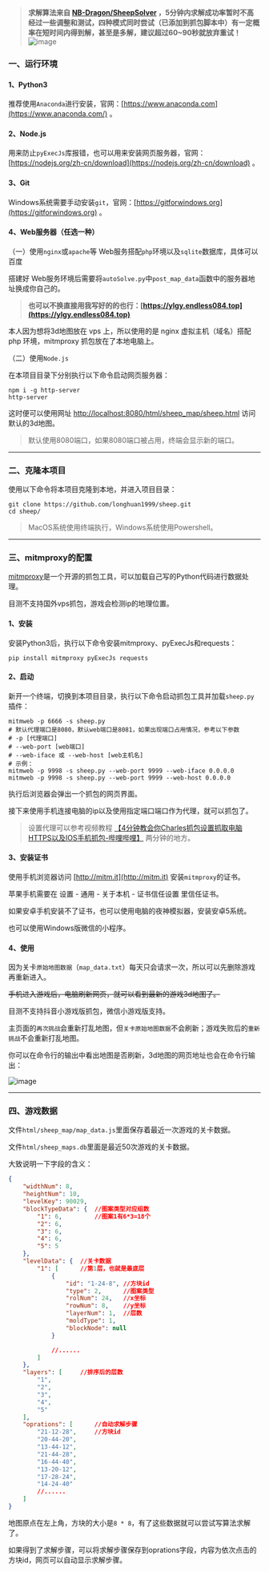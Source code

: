 > **求解算法来自 [NB-Dragon/SheepSolver](https://github.com/NB-Dragon/SheepSolver) ，5分钟内求解成功率暂时不高<br>
经过一些调整和测试，四种模式同时尝试（已添加到抓包脚本中）有一定概率在短时间内得到解，甚至是多解，建议超过60~90秒就放弃重试！**
![image](https://user-images.githubusercontent.com/43313501/195137874-747484b7-4f49-48f0-b95f-65bfb387d560.png)


### 一、运行环境

#### 1、Python3

推荐使用`Anaconda`进行安装，官网：[https://www.anaconda.com](https://www.anaconda.com/) 。

#### 2、Node.js

用来防止`pyExecJs`库报错，也可以用来安装网页服务器，官网：[https://nodejs.org/zh-cn/download](https://nodejs.org/zh-cn/download) 。

#### 3、Git

Windows系统需要手动安装`git`，官网：[https://gitforwindows.org](https://gitforwindows.org) 。

#### 4、Web服务器（任选一种）

（一）使用`nginx`或`apache`等 Web服务搭配`php`环境以及`sqlite`数据库，具体可以百度

搭建好 Web服务环境后需要将`autoSolve.py`中`post_map_data`函数中的服务器地址换成你自己的。

> **也可以不换直接用我写好的的也行：[https://ylgy.endless084.top](https://ylgy.endless084.top)**

本人因为想将3d地图放在 vps 上，所以使用的是 nginx 虚拟主机（域名）搭配 php 环境，mitmproxy 抓包放在了本地电脑上。

（二）使用`Node.js`

在本项目目录下分别执行以下命令启动网页服务器：
```
npm i -g http-server
http-server
```

这时便可以使用网址 [http://localhost:8080/html/sheep_map/sheep.html](http://localhost:8080/html/sheep_map/sheep.html) 访问默认的3d地图。

> 默认使用8080端口，如果8080端口被占用，终端会显示新的端口。
---

### 二、克隆本项目

使用以下命令将本项目克隆到本地，并进入项目目录：
```
git clone https://github.com/longhuan1999/sheep.git
cd sheep/
```

> MacOS系统使用终端执行，Windows系统使用Powershell。

---

### 三、mitmproxy的配置

[mitmproxy](https://github.com/mitmproxy/mitmproxy)是一个开源的抓包工具，可以加载自己写的Python代码进行数据处理。

目测不支持国外vps抓包，游戏会检测ip的地理位置。

#### 1、安装

安装Python3后，执行以下命令安装mitmproxy、pyExecJs和requests：
```
pip install mitmproxy pyExecJs requests
```

#### 2、启动

新开一个终端，切换到本项目目录，执行以下命令启动抓包工具并加载`sheep.py`插件：
```
mitmweb -p 6666 -s sheep.py
# 默认代理端口是8080，默认web端口是8081，如果出现端口占用情况，参考以下参数
# -p [代理端口]
# --web-port [web端口]
# --web-iface 或 --web-host [web主机名]
# 示例：
mitmweb -p 9998 -s sheep.py --web-port 9999 --web-iface 0.0.0.0
mitmweb -p 9998 -s sheep.py --web-port 9999 --web-host 0.0.0.0
```

执行后浏览器会弹出一个抓包的网页界面。

接下来使用手机连接电脑的ip以及使用指定端口端口作为代理，就可以抓包了。

>设置代理可以参考视频教程 [【4分钟教会你Charles抓包设置抓取电脑HTTPS以及IOS手机抓包-哔哩哔哩】](https://b23.tv/S0d8iYa) 两分钟的地方。

#### 3、安装证书

使用手机浏览器访问 [http://mitm.it](http://mitm.it) 安装`mitmproxy`的证书。

苹果手机需要在 <kbd>设置</kbd> - <kbd>通用</kbd> - <kbd>关于本机</kbd> - <kbd>证书信任设置</kbd> 里信任证书。

如果安卓手机安装不了证书，也可以使用电脑的夜神模拟器，安装安卓5系统。

也可以使用Windows版微信的小程序。

#### 4、使用

因为关卡`原始地图数据`（`map_data.txt`）每天只会请求一次，所以可以先删除游戏再重新进入。

~~手机进入游戏后，电脑刷新网页，就可以看到最新的游戏3d地图了。~~

目测不支持抖音小游戏版抓包，微信小游戏版支持。

主页面的`再次挑战`会重新打乱地图，但`关卡原始地图数据`不会刷新；游戏失败后的`重新挑战`不会重新打乱地图。

你可以在命令行的输出中看出地图是否刷新，3d地图的网页地址也会在命令行输出：

![image](https://user-images.githubusercontent.com/43313501/193447310-8bc58d9b-8548-4c23-a98d-38c2e3804a4f.png)

---

### 四、游戏数据

文件`html/sheep_map/map_data.js`里面保存着最近一次游戏的关卡数据。

文件`html/sheep_maps.db`里面是最近50次游戏的关卡数据。

大致说明一下字段的含义：

``` json
{
    "widthNum": 8,
    "heightNum": 10,
    "levelKey": 90029,
    "blockTypeData": {  //图案类型对应组数
        "1": 6,         //图案1有6*3=18个
        "2": 6,
        "3": 6,
        "4": 6,
        "5": 5
    },
    "levelData": {  //关卡数据
        "1": [      //第1层，也就是最底层
            {
                "id": "1-24-8", //方块id
                "type": 2,      //图案类型
                "rolNum": 24,   //x坐标
                "rowNum": 8,    //y坐标
                "layerNum": 1,  //层数
                "moldType": 1,
                "blockNode": null
            }

            //......
        ]
    },
    "layers": [     //排序后的层数
        "1",
        "2",
        "3",
        "4",
        "5"
    ],
    "oprations": [      //自动求解步骤
        "21-12-28",     //方块id
        "20-44-20",
        "13-44-12",
        "21-44-28",
        "16-44-40",
        "13-20-12",
        "17-28-24",
        "14-24-40"
        //......
    ]
}
```

地图原点在左上角，方块的大小是`8 * 8`，有了这些数据就可以尝试写算法求解了。

如果得到了求解步骤，可以将求解步骤保存到oprations字段，内容为依次点击的方块id，网页可以自动显示求解步骤。
